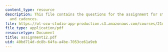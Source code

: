 ```yaml
---
content_type: resource
description: This file contains the questions for the assignment for staves, harmonies
  and cadences.
file: https://ol-ocw-studio-app-production.s3.amazonaws.com/courses/21m-301-harmony-and-counterpoint-i-spring-2005/40bd714ddc8b64faa4be7053ce61a9eb_assignment12.pdf
file_type: application/pdf
resourcetype: Document
title: assignment12.pdf
uid: 40bd714d-dc8b-64fa-a4be-7053ce61a9eb
---
```


